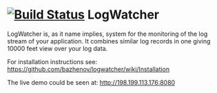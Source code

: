 [![Build Status](https://travis-ci.org/antonlogvinenko/logwatcher.png?branch=master)](https://travis-ci.org/antonlogvinenko/logwatcher)
LogWatcher 
==========
LogWatcher is, as it name implies, system for the monitoring of the log stream of your application. It combines similar log records in one giving 10000 feet view over your log data.

For installation instructions see: https://github.com/bazhenov/logwatcher/wiki/Installation

The live demo could be seen at: http://198.199.113.176:8080
